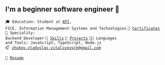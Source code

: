 ## I'm a beginner software engineer 🎯

<code>🎓 Education: Student at [KPI](https://kpi.ua/), FICE, Information Management Systems and Technologies</code>
<code>💼 [Certificates](CERTIFICATES.md)</code><br>
<code>👷 Speciality: Backend Developer</code>
<code>🔧 [Skills](SKILLS.md)</code>
<code>🎲 [Projects](PROJECTS.md)</code>
<code>🧑‍💻 Languages and Tools: JavaScript, TypeScript, Node.js</code><br>
<code>📫 [zhukov.vladyslav.vitaliyovych@gmail.com
](mailto:zhukov.vladyslav.vitaliyovych@gmail.com)</code>

<code>📝 [Resume](#)</code>
